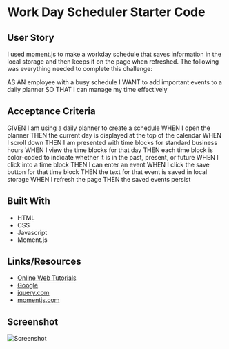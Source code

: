 # Work Day Scheduler Starter Code

## User Story

I used moment.js to make a workday schedule that saves information in the local storage and then keeps it on the page when refreshed.  The following was everything needed to complete this challenge:

AS AN employee with a busy schedule
I WANT to add important events to a daily planner
SO THAT I can manage my time effectively

## Acceptance Criteria

GIVEN I am using a daily planner to create a schedule
WHEN I open the planner
THEN the current day is displayed at the top of the calendar
WHEN I scroll down
THEN I am presented with time blocks for standard business hours
WHEN I view the time blocks for that day
THEN each time block is color-coded to indicate whether it is in the past, present, or future
WHEN I click into a time block
THEN I can enter an event
WHEN I click the save button for that time block
THEN the text for that event is saved in local storage
WHEN I refresh the page
THEN the saved events persist

## Built With

* HTML
* CSS
* Javascript
* Moment.js

## Links/Resources

* <a href="https://w3schools.com" target="_blank">Online Web Tutorials</a>
* <a href="https://google.com" target="_blank">Google</a>
* <a href="https://api.jquery.com/" target="_blank">jquery.com</a>
* <a href="https://momenths.com/" target="_blank">momentjs.com</a>

## Screenshot

![Screenshot](https://user-images.githubusercontent.com/89749979/140673337-ed2f220c-a203-4059-b207-5b20f9c7f017.png)
